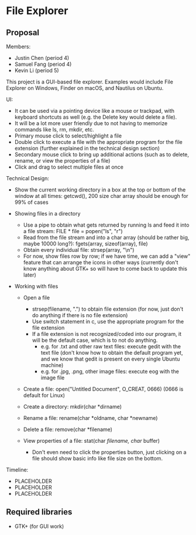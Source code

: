 # File Explorer

## Proposal
Members:
  - Justin Chen (period 4)
  - Samuel Fang (period 4)
  - Kevin Li (period 5)

This project is a GUI-based file explorer. Examples would include File Explorer on Windows, Finder on macOS, and Nautilus on Ubuntu.

UI:
  - It can be used via a pointing device like a mouse or trackpad, with keyboard shortcuts as well (e.g. the Delete key would delete a file).
  - It will be a lot more user friendly due to not having to memorize commands like ls, rm, mkdir, etc. 
  - Primary mouse click to select/highlight a file
  - Double click to execute a file with the appropriate program for the file extension (further explained in the technical design section)
  - Secondary mouse click to bring up additional actions (such as to delete, rename, or view the properties of a file)
  - Click and drag to select multiple files at once
  
Technical Design:
  - Show the current working directory in a box at the top or bottom of the window at all times: getcwd(), 200 size char array should be enough for 99% of cases
  - Showing files in a directory
    - Use a pipe to obtain what gets returned by running ls and feed it into a file stream: FILE * file = popen("ls", "r")
    - Read from the file stream and into a char array (should be rather big, maybe 10000 long?): fgets(array, sizeof(array), file)
    - Obtain every individual file: strsep(array, "\n")
    - For now, show files row by row; if we have time, we can add a "view" feature that can arrange the icons in other ways (currently don't know anything about GTK+ so will have to come back to update this later)

 - Working with files
   - Open a file
     - strsep(filename, ".") to obtain file extension (for now, just don't do anything if there is no file extension)
     - Use switch statement in c, use the appropriate program for the file extension
     - If a file extension is not recognized/coded into our program, it will be the default case, which is to not do anything.
       - e.g. for .txt and other raw text files: execute gedit with the text file (don't know how to obtain the default program yet, and we know that gedit is present on every single Ubuntu machine)
       - e.g. for .jpg, .png, other image files: execute eog with the image file
 
   - Create a file: open("Untitled Document", O_CREAT, 0666) (0666 is default for Linux)
   - Create a directory: mkdir(char *dirname)
   - Rename a file: rename(char *oldname, char *newname)
   - Delete a file: remove(char *filename)
   - View properties of a file: stat(char *filename, char* buffer)
     - Don't even need to click the properties button, just clicking on a file should show basic info like file size on the bottom.
  
Timeline:
  - PLACEHOLDER
  - PLACEHOLDER
  - PLACEHOLDER
  
## Required libraries
- GTK+ (for GUI work)
